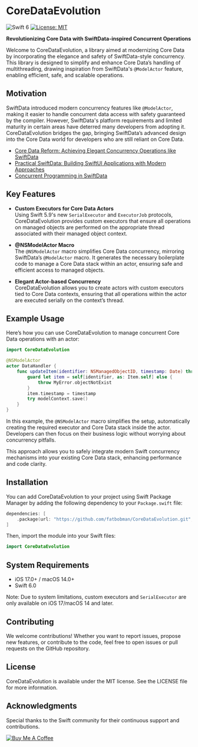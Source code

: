 # CoreDataEvolution

![Swift 6](https://img.shields.io/badge/Swift-6-orange?logo=swift) [![License: MIT](https://img.shields.io/badge/License-MIT-blue.svg)](LICENSE)

**Revolutionizing Core Data with SwiftData-inspired Concurrent Operations**

Welcome to CoreDataEvolution, a library aimed at modernizing Core Data by incorporating the elegance and safety of SwiftData-style concurrency. This library is designed to simplify and enhance Core Data’s handling of multithreading, drawing inspiration from SwiftData's `@ModelActor` feature, enabling efficient, safe, and scalable operations.

## Motivation

SwiftData introduced modern concurrency features like `@ModelActor`, making it easier to handle concurrent data access with safety guaranteed by the compiler. However, SwiftData's platform requirements and limited maturity in certain areas have deterred many developers from adopting it. CoreDataEvolution bridges the gap, bringing SwiftData’s advanced design into the Core Data world for developers who are still reliant on Core Data.

* [Core Data Reform: Achieving Elegant Concurrency Operations like SwiftData](https://fatbobman.com/en/posts/core-data-reform-achieving-elegant-concurrency-operations-like-swiftdata/)
* [Practical SwiftData: Building SwiftUI Applications with Modern Approaches](https://fatbobman.com/en/posts/practical-swiftdata-building-swiftui-applications-with-modern-approaches/)
* [Concurrent Programming in SwiftData](https://fatbobman.com/en/posts/concurret-programming-in-swiftdata/)

## Key Features

- **Custom Executors for Core Data Actors**  
  Using Swift 5.9's new `SerialExecutor` and `ExecutorJob` protocols, CoreDataEvolution provides custom executors that ensure all operations on managed objects are performed on the appropriate thread associated with their managed object context.
  
- **@NSModelActor Macro**  
  The `@NSModelActor` macro simplifies Core Data concurrency, mirroring SwiftData’s `@ModelActor` macro. It generates the necessary boilerplate code to manage a Core Data stack within an actor, ensuring safe and efficient access to managed objects.

- **Elegant Actor-based Concurrency**  
  CoreDataEvolution allows you to create actors with custom executors tied to Core Data contexts, ensuring that all operations within the actor are executed serially on the context’s thread.

## Example Usage

Here’s how you can use CoreDataEvolution to manage concurrent Core Data operations with an actor:

```swift
import CoreDataEvolution

@NSModelActor
actor DataHandler {
    func updateItem(identifier: NSManagedObjectID, timestamp: Date) throws {
        guard let item = self[identifier, as: Item.self] else {
            throw MyError.objectNotExist
        }
        item.timestamp = timestamp
        try modelContext.save()
    }
}
```

In this example, the `@NSModelActor` macro simplifies the setup, automatically creating the required executor and Core Data stack inside the actor. Developers can then focus on their business logic without worrying about concurrency pitfalls.

This approach allows you to safely integrate modern Swift concurrency mechanisms into your existing Core Data stack, enhancing performance and code clarity.

## Installation

You can add CoreDataEvolution to your project using Swift Package Manager by adding the following dependency to your `Package.swift` file:

```swift
dependencies: [
    .package(url: "https://github.com/fatbobman/CoreDataEvolution.git", .upToNextMajor(from: "0.3.0"))
]
```

Then, import the module into your Swift files:

```swift
import CoreDataEvolution
```

## System Requirements

- iOS 17.0+ / macOS 14.0+
- Swift 6.0

Note: Due to system limitations, custom executors and `SerialExecutor` are only available on iOS 17/macOS 14 and later.

## Contributing

We welcome contributions! Whether you want to report issues, propose new features, or contribute to the code, feel free to open issues or pull requests on the GitHub repository.

## License

CoreDataEvolution is available under the MIT license. See the LICENSE file for more information.

## Acknowledgments

Special thanks to the Swift community for their continuous support and contributions.

[![Buy Me A Coffee](https://cdn.buymeacoffee.com/buttons/v2/default-yellow.png)](https://buymeacoffee.com/fatbobman)

